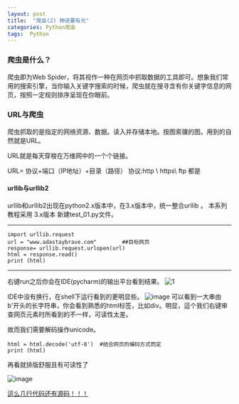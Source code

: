 ```yaml
---
layout: post
title:  "爬虫(2) 神说要有光"
categories: Python爬虫
tags:  Python
---
```

### 爬虫是什么？
爬虫即为Web Spider，将其视作一种在网页中抓取数据的工具即可。想象我们常用的搜索引擎，当你输入关键字搜索的时候，爬虫就在搜寻含有你关键字信息的网页，按照一定规则排序呈现在你眼前。

### URL与爬虫
爬虫抓取的是指定的网络资源、数据。读入并存储本地。按图索骥的图。用到的自然就是URL。

URL就是每天穿梭在万维网中的一个个链接。 

URL= 协议+端口（IP地址）+目录（路径）
协议:http \ https\ ftp 都是
 

#### urllib与urllib2 
urllib和urllib2出现在python2.x版本中，在3.x版本中，统一整合urllib 。
本系列教程采用 3.x版本
新建test_01.py文件。

---


    import urllib.request 
    url = "www.adastaybrave.com"        ##目标网页
    response= urllib.request.urlopen(url)
    html = response.read()
    print (html)
    

---
右键run之后你会在IDE(pycharm)的输出平台看到结果。
![1](http://7xq62e.com1.z0.glb.clouddn.com/web_spider(2)QQ%E6%88%AA%E5%9B%BE20160517161210.jpg)

IDE中没有换行，在shell下运行看到的更明显些。
![image](http://7xq62e.com1.z0.glb.clouddn.com/web_spider(2)shell.jpg)
可以看到一大串由b'开头的长字符串，你会看到熟悉的html标签，比如div。明显，這个我们右键审查网页元素时所看到的不一样，可读性太差。

故而我们需要解码操作unicode。

    html = html.decode('utf-8')  #结合网页的编码方式而定
    print (html)
    
再看就排版舒服且有可读性了

![image](http://7xq62e.com1.z0.glb.clouddn.com/web_spider(2)decode.jpg)

[這么几行代码还有源码！！！](https://github.com/ada-hs/Python-web_spider/blob/master/Test_01.py)



